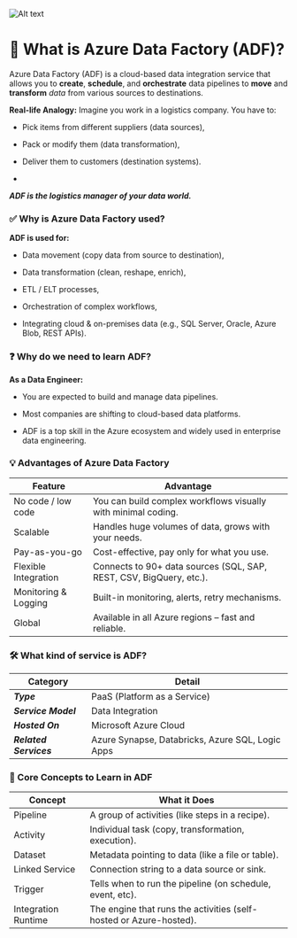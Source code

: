 ![Alt text](https://www.google.com/url?sa=i&url=https%3A%2F%2Flogowik.com%2Fazure-data-factory-logo-vector-svg-pdf-ai-eps-cdr-free-download-16272.html&psig=AOvVaw3HAFNdKrR2BxAc92MECmCn&ust=1744794808038000&source=images&cd=vfe&opi=89978449&ved=0CBQQjRxqFwoTCKiMp6fZ2YwDFQAAAAAdAAAAABAE)
# 🔷 What is Azure Data Factory (ADF)?
Azure Data Factory (ADF) is a cloud-based data integration service that allows you to **create**, **schedule**, and **orchestrate** data pipelines to **move** and **transform** *data* from various sources to destinations.

**Real-life Analogy:**
Imagine you work in a logistics company. You have to:

- Pick items from different suppliers (data sources),

- Pack or modify them (data transformation),

- Deliver them to customers (destination systems).
*
***ADF is the logistics manager of your data world.***

### ✅ Why is Azure Data Factory used?
**ADF is used for:**
- Data movement (copy data from source to destination),

- Data transformation (clean, reshape, enrich),

- ETL / ELT processes,

- Orchestration of complex workflows,

- Integrating cloud & on-premises data (e.g., SQL Server, Oracle, Azure Blob, REST APIs).

### ❓ Why do we need to learn ADF?
**As a Data Engineer:**
- You are expected to build and manage data pipelines.

- Most companies are shifting to cloud-based data platforms.

- ADF is a top skill in the Azure ecosystem and widely used in enterprise data engineering.

### 💡 Advantages of Azure Data Factory
|**Feature** |	**Advantage** |
|--------|-------------|
| No code / low code |	You can build complex workflows visually with minimal coding. |
| Scalable	| Handles huge volumes of data, grows with your needs. |
| Pay-as-you-go |	Cost-effective, pay only for what you use. |
| Flexible Integration	| Connects to 90+ data sources (SQL, SAP, REST, CSV, BigQuery, etc.).|
| Monitoring & Logging |	Built-in monitoring, alerts, retry mechanisms.|
|Global |	Available in all Azure regions – fast and reliable.|

### 🛠️ What kind of service is ADF?
|**Category** |	**Detail** |
|---------|--------|
| ***Type*** |	PaaS (Platform as a Service) |
|***Service Model***|	Data Integration |
|***Hosted On*** |	Microsoft Azure Cloud |
|***Related Services***|	Azure Synapse, Databricks, Azure SQL, Logic Apps |

### 🧠 Core Concepts to Learn in ADF 
| **Concept** |	**What it Does** |
|-------------|------------------|
| Pipeline |	A group of activities (like steps in a recipe).|
| Activity |	Individual task (copy, transformation, execution).|
| Dataset |	Metadata pointing to data (like a file or table).
| Linked Service |	Connection string to a data source or sink.|
|Trigger |	Tells when to run the pipeline (on schedule, event, etc).|
|Integration Runtime|	The engine that runs the activities (self-hosted or Azure-hosted).|




